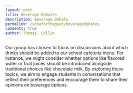 ```yaml
---
layout: post
title: Beverage Debates
description: Beverage Debate
permalink: /voteforthegoat/beveragedebates
comments: true
author: Thomas, Collin
---
```


Our group has chosen to focus on discussions about which drinks should be added to our school cafeteria menu. For instance, we might consider whether options like flavored water or fruit juices should be introduced alongside traditional choices like chocolate milk. By exploring these topics, we aim to engage students in conversations that reflect their preferences and encourage them to share their opinions on beverage options.


<html lang="en">
<head>
    <meta charset="UTF-8">
    <meta name="viewport" content="width=device-width, initial-scale=1.0">
    <title>Beverage Voting</title>
    <style>
        /* Reset */
        * {
            margin: 0;
            padding: 0;
            box-sizing: border-box;
        }

        /* Body Styling */
        body {
            background: linear-gradient(135deg, #1d2671, #c33764);
            color: #ffffff;
            font-family: Arial, sans-serif;
            height: 100vh;
            margin: 0;
            display: flex;
            justify-content: center;
            align-items: center;
        }

        /* Container Styling */
        .voting-container {
            background: rgba(255, 255, 255, 0.1);
            backdrop-filter: blur(10px);
            border-radius: 12px;
            padding: 30px;
            width: 100%;
            max-width: 400px;
            text-align: center;
            box-shadow: 0 4px 8px rgba(0, 0, 0, 0.2);
            transition: transform 0.3s ease;
            margin: auto;
        }

        .voting-container:hover {
            transform: scale(1.05);
        }

        /* Header Styling */
        .voting-container h2 {
            color: #00c6ff;
            font-size: 24px;
            margin-bottom: 20px;
            text-shadow: 0 2px 5px rgba(0, 0, 0, 0.2);
        }

        /* Option Buttons Styling */
        .option-button {
            background: linear-gradient(135deg, #ff8a00, #e52e71);
            color: #ffffff;
            padding: 12px 20px;
            margin: 8px;
            border: none;
            border-radius: 50px;
            cursor: pointer;
            font-size: 16px;
            transition: background 0.3s ease, transform 0.2s ease;
            outline: none;
        }

        .option-button:hover {
            background: linear-gradient(135deg, #e52e71, #ff8a00);
            transform: scale(1.1);
            box-shadow: 0 4px 8px rgba(255, 138, 0, 0.3);
        }

        .option-button:active {
            transform: scale(0.95);
        }

        /* Selected Option Display */
        .selected-option {
            margin-top: 15px;
            font-size: 18px;
            font-weight: bold;
            color: #00e6ff;
            text-shadow: 0 1px 4px rgba(0, 0, 0, 0.2);
        }

        /* Submit Button Styling */
        .submit-button {
            background: linear-gradient(135deg, #00c6ff, #0072ff);
            color: #ffffff;
            padding: 12px 30px;
            margin-top: 20px;
            border: none;
            border-radius: 50px;
            cursor: pointer;
            font-size: 18px;
            font-weight: bold;
            transition: background 0.3s ease, transform 0.2s ease;
            outline: none;
        }

        .submit-button:hover {
            background: linear-gradient(135deg, #0072ff, #00c6ff);
            transform: scale(1.1);
            box-shadow: 0 4px 8px rgba(0, 198, 255, 0.3);
        }

        .submit-button:active {
            transform: scale(0.95);
        }

        /* Reasoning Input Box */
        .reasoning-container {
            display: none;
            margin-top: 20px;
            text-align: center;
        }

        .reasoning-container textarea {
            width: 100%;
            max-width: 350px;
            height: 100px;
            padding: 10px;
            border-radius: 8px;
            border: 1px solid #00c6ff;
            background: rgba(255, 255, 255, 0.2);
            color: #ffffff;
            font-size: 16px;
            resize: none;
            outline: none;
        }

        .reasoning-submit {
            margin-top: 10px;
            background: linear-gradient(135deg, #00c6ff, #0072ff);
            color: #ffffff;
            padding: 10px 20px;
            border: none;
            border-radius: 50px;
            cursor: pointer;
            font-size: 16px;
            transition: background 0.3s ease, transform 0.2s ease;
            outline: none;
        }

        .reasoning-submit:hover {
            background: linear-gradient(135deg, #0072ff, #00c6ff);
            transform: scale(1.1);
            box-shadow: 0 4px 8px rgba(0, 198, 255, 0.3);
        }

        .reasoning-submit:active {
            transform: scale(0.95);
        }
    </style>
</head>
<body>
    <div class="voting-container">
        <h2>Choose Your Favorite Beverage</h2>
        <div>
            <button class="option-button" onclick="selectOption('Coke')">Coke</button>
            <button class="option-button" onclick="selectOption('Gatorade')">Gatorade</button>
            <button class="option-button" onclick="selectOption('Banana milk')">Banana milk</button>
            <button class="option-button" onclick="selectOption('Coconut water')">Coconut water</button>
        </div>
        <div class="selected-option" id="selectedOption">Your Choice: None</div>
        <button class="submit-button" onclick="submitVote()">Submit Vote</button>

        <!-- Reasoning Input Container -->
        <div class="reasoning-container" id="reasoningContainer">
            <h3>Why did you choose this beverage?</h3>
            <textarea id="reasoningText" placeholder="Enter your reasoning here..."></textarea>
            <button class="reasoning-submit" onclick="submitReasoning()">Submit Reasoning</button>
        </div>
    </div>

    <script>
        let selectedBeverage = null;

        function selectOption(beverage) {
            selectedBeverage = beverage;
            document.getElementById('selectedOption').textContent = 'Your Choice: ' + beverage;
        }

        function submitVote() {
            if (selectedBeverage) {
                alert('Thank you for voting for ' + selectedBeverage + '!');
                // Show the reasoning input section
                document.getElementById('reasoningContainer').style.display = 'block';
            } else {
                alert('Please select a beverage before submitting your vote.');
            }
        }

        function submitReasoning() {
            const reasoning = document.getElementById('reasoningText').value;
            if (reasoning.trim()) {
                alert('Thank you for sharing your reasoning: ' + reasoning);
                // Hide the reasoning input section after submission
                document.getElementById('reasoningContainer').style.display = 'none';
                document.getElementById('reasoningText').value = ''; // Clear the text area
            } else {
                alert('Please enter a reasoning before submitting.');
            }
        }
    </script>
</body>
</html>

